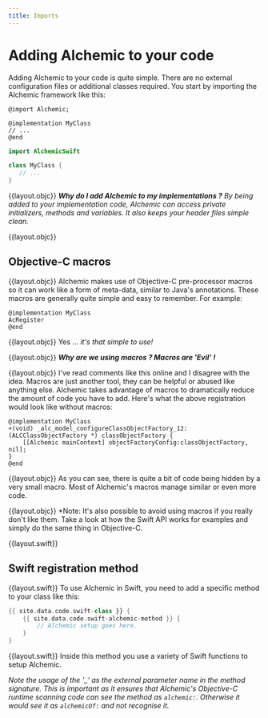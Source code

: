 ```yaml
---
title: Imports
---
```


# Adding Alchemic to your code

Adding Alchemic to your code is quite simple. There are no external configuration files or additional classes required. You start by importing the Alchemic framework like this:

```objc
@import Alchemic;

@implementation MyClass
// ...
@end
```

```swift
import AlchemicSwift

class MyClass {
   // ...
}
```

{{layout.objc}}
*__Why do I add Alchemic to my implementations ?__ By being added to your implementation code, Alchemic can access private initializers, methods and variables. It also keeps your header files simple clean.*

{{layout.objc}}
## Objective-C macros

{{layout.objc}}
Alchemic makes use of Objective-C pre-processor macros so it can work like a form of meta-data, similar to Java's annotations. These macros are generally quite simple and easy to remember. For example:

```objc
@implementation MyClass
AcRegister
@end
```

{{layout.objc}}
Yes ... *it's that simple to use!*

{{layout.objc}}
*__Why are we using macros ? Macros are 'Evil' !__*

{{layout.objc}}
I've read comments like this online and I disagree with the idea. Macros are just another tool, they can be helpful or abused like anything else. Alchemic takes advantage of macros to dramatically reduce the amount of code you have to add. Here's what the above registration would look like without macros:

```objc
@implementation MyClass
+(void) _alc_model_configureClassObjectFactory_12:(ALCClassObjectFactory *) classObjectFactory {
    [[Alchemic mainContext] objectFactoryConfig:classObjectFactory, nil];
}
@end
```

{{layout.objc}}
As you can see, there is quite a bit of code being hidden by a very small macro. Most of Alchemic's macros manage similar or even more code.  

{{layout.objc}}
*Note: It's also possible to avoid using macros if you really don't like them. Take a look at how the Swift API works for examples and simply do the same thing in Objective-C.

{{layout.swift}}
## Swift registration method

{{layout.swift}}
To use Alchemic in Swift, you need to add a specific method to your class like this:

```swift
{{ site.data.code.swift-class }} {
    {{ site.data.code.swift-alchemic-method }} {
        // Alchemic setup goes here.
    }
}
```

{{layout.swift}}
Inside this method you use a variety of Swift functions to setup Alchemic. 

*Note the usage of the '_' as the external parameter name in the method signature. This is important as it ensures that Alchemic's Objective-C runtime scanning code can see the method as `alchemic:`. Otherwise it would see it as `alchemicOf:` and not recognise it.* 

